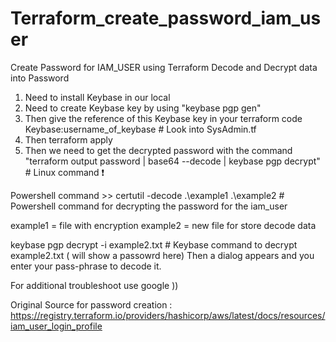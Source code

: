 # Terraform_create_password_iam_user
Create Password for IAM_USER using Terraform                Decode and Decrypt data into Password

 1. Need to install Keybase in our local
 2. Need to create Keybase key by using "keybase pgp gen"
 3. Then give the reference of this Keybase key in your terraform code Keybase:username_of_keybase  # Look into SysAdmin.tf
 4. Then terraform apply
 5. Then we need to get the decrypted password with the command "terraform output password | base64 --decode | keybase pgp decrypt" # Linux command  ❗
 
   Powershell command >>  certutil -decode .\example1 .\example2    # Powershell command for decrypting the password for the iam_user
   
 example1 = file with encryption 
 example2 = new file for store decode data

keybase pgp decrypt -i example2.txt # Keybase command to decrypt example2.txt ( will show a passowrd here)
Then a dialog appears and you enter your pass-phrase to decode it.

For additional troubleshoot use google ))

Original Source for password creation : https://registry.terraform.io/providers/hashicorp/aws/latest/docs/resources/iam_user_login_profile
